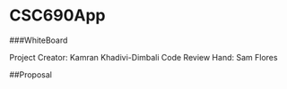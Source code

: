 # CSC690App
###WhiteBoard

Project Creator: Kamran Khadivi-Dimbali
Code Review Hand: Sam Flores

##Proposal
